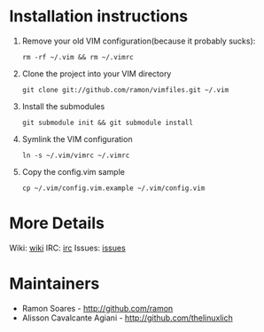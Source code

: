 # Installation instructions

1.  Remove your old VIM configuration(because it probably sucks):

        rm -rf ~/.vim && rm ~/.vimrc

2.  Clone the project into your VIM directory

        git clone git://github.com/ramon/vimfiles.git ~/.vim

3.  Install the submodules

        git submodule init && git submodule install

4.  Symlink the VIM configuration

        ln -s ~/.vim/vimrc ~/.vimrc

5.  Copy the config.vim sample

        cp ~/.vim/config.vim.example ~/.vim/config.vim


# More Details
  
Wiki: [wiki]
IRC: [irc]
Issues: [issues]


# Maintainers

* Ramon Soares - http://github.com/ramon
* Alisson Cavalcante Agiani - http://github.com/thelinuxlich


[wiki]: http://wiki.github.com/ramon/vimfiles/
[irc]: irc://irc.freenode.org/##ruby-br "Freenode@##ruby-br"
[issues]: http://github.com/ramon/vimfiles/issues

